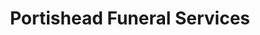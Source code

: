 ---
title: "Portishead Funeral Services"
url: /bristol/portishead-funeral-services/
shop: funeral directors
---